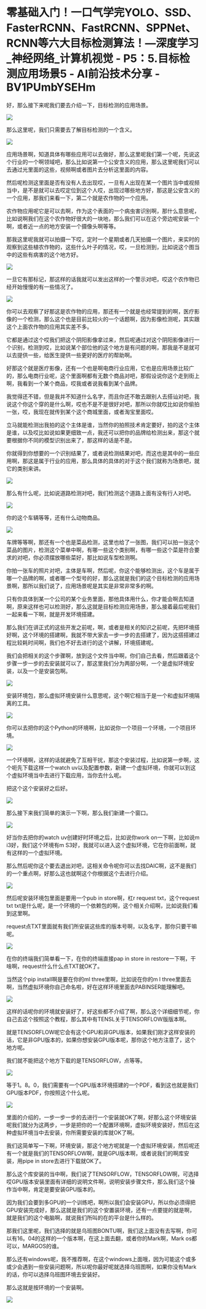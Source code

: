 # 零基础入门！一口气学完YOLO、SSD、FasterRCNN、FastRCNN、SPPNet、RCNN等六大目标检测算法！—深度学习_神经网络_计算机视觉 - P5：5.目标检测应用场景5 - AI前沿技术分享 - BV1PUmbYSEHm

好，那么接下来呢我们要去介绍一下，目标检测的应用场景。

![](img/c9f45bb920c0bfb88bac91e904536179_1.png)

那么这里呢，我们只需要去了解目标检测的一个含义。

![](img/c9f45bb920c0bfb88bac91e904536179_3.png)

应用场景啊，知道具体有哪些应用可以去做好，那么这里呢我们第一个呢，先说这个行业的一个啊领域吧，那么比如说第一个公安含义的应用，那么这里呢我们可以去通过光里面的这些，视频啊或者图片去分析这里面的内容。

然后呢检测这里面是否有没有人去出现哎，一旦有人出现在某一个图片当中或视频当中，是不是就可以去哎定位到这个人哎，出现过哪些地方好，那这是公安含义的一个应用，那我们来看一下，第二个就是农作物的一个应用。

农作物应用呢它是可以去啊，作为这个表面的一个病虫害识别啊，那什么意思呢，比如说啊我们在这个农作物好很大的一块地，那么我们可以在这个旁边呢安装一个啊，或者近一点的地方安装一个摄像头啊等等。

那我这里呢我就可以拍摄一下哎，定时一个星期或者几天拍摄一个图片，来实时的观察到这些植农作物的，这些什么叶子的情况，哎，一旦检测到，比如说这个图当中的这些有病害的这个地方好。



![](img/c9f45bb920c0bfb88bac91e904536179_5.png)

一旦它有那标记，那这样的话我就可以发出这样的一个警示对吧，哎这个农作物已经开始慢慢的有一些情况了。

![](img/c9f45bb920c0bfb88bac91e904536179_7.png)

你可以去观察了好那这是农作物的应用，那还有一个就是也经常提到的啊，医疗影像的一个检测，那么这个也是目前比较火的一个话题啊，因为影像检测呢，其实跟这个上面农作物的应用其实差不多。

它都是通过这个哎我们把这个阴阳影像拿过来，然后呢通过对这个阴阳影像进行一个识别，检测到哎，比如说某个部位他的这个地方是有问题的啊，那我是不是就可以去提供一些，给医生提供一些更好的医疗的帮助啊。

好那这个就是医疗影像，还有一个也是啊电商行业应用，它也是应用场景比较广的，那么电商行业呢，这个里面啊都有无数个商品对吧，那假设说你这个走到街上啊，我看到一个某个商品，哎我或者说我看到某个品牌。

我觉得还不错，但是我并不知道什么名字，而且你还不敢去跟别人去搭讪对吧，我说这个你这个穿的是什么啊，哎也不是不是很好对吧，那所以你就哎比如说你偷拍一张，哎，我现在就传到某个这个商城里面，或者淘宝里面哎。

立马就能检测出我拍的这个主体是谁，当然你的拍照技术肯定要好，拍的这个主体是谁，以及哎比如说如果更细致一点，我还可以把你的品牌给检测出来，那这个就要根据你不同的模型识别出来了，那这样的话是不是。

你就得到你想要的一个识别结果了，或者说检测结果对吧，而这也是其中的一些应用啊，那这是属于行业的应用，那么具体的具体的对于这个我们就称为场景吧，就它的类别来讲。



![](img/c9f45bb920c0bfb88bac91e904536179_9.png)

那么有什么呢，比如说道路检测对吧，我们检测这个道路上面有没有行人对吧。

![](img/c9f45bb920c0bfb88bac91e904536179_11.png)

你的这个车辆等等，还有什么动物商品。

![](img/c9f45bb920c0bfb88bac91e904536179_13.png)

车牌等等啊，那还有一个也是菜品检测，这里也给了一张图，我们可以拍一张这个菜品的图片，检测这个菜单中啊，有哪一些这个类别啊，有哪一些这个菜是符合要求的对吧，你必须摆放哪些菜好，那比如说车型检测啊。

你拍一张车的照片对吧，主体是车啊，然后呢，你这个能够检测出，这个车是属于哪一个品牌的啊，或者哪一个型号的好，那么这就是我们的这个目标检测的应用场景啊，那所以我们说了，应用场景呢是其实是非常非常多的啊。

只有你具体到某一个公司的某个业务里面，那他具体用什么，你才能会啊去知道啊，原来这样也可以检测好，那么这就是目标检测应用场景，那么接着最后呢我们一起来看一下啊，就是开发环境搭建。

那么我们在讲正式的这些开发之前呢，啊，或者是相关的知识之前呢，先把环境搭好啊，这个环境的搭建啊，我就不带大家去一步一步的去搭建了，因为这搭搭建过程比较耗时间啊，我们也不好去进行的这个讲解，环境搭建呢。

我们会把相关的这个步骤啊，放到这个文件当中啊，你们自己去看，然后跟着这个步骤一步一步的去安装就可以了，那这里我们分为两部分啊，一个是虚拟环境安装，以及一个是安装包啊。



![](img/c9f45bb920c0bfb88bac91e904536179_15.png)

安装环境包，那么虚拟环境安装什么意思呢，这个啊它相当于是一个和虚拟环境隔离的工具。

![](img/c9f45bb920c0bfb88bac91e904536179_17.png)

你可以去把你的这个Python的环境啊，比如说你一个项目一个环境，一个项目环境。

![](img/c9f45bb920c0bfb88bac91e904536179_19.png)

一个环境啊，这样的话就避免了互相干扰，那这个安装过程，比如说第一步啊，这个呃先下载这样一个watch uv以及配置参数，新建一个虚拟环境，你就可以到这个虚拟环境当中去进行下载应用，当你去什么呢。

把这个这个安装好之后好。

![](img/c9f45bb920c0bfb88bac91e904536179_21.png)

那么接下来我们简单的演示一下啊，那么我们新建一个窗口。

![](img/c9f45bb920c0bfb88bac91e904536179_23.png)

好当你去把你的watch uv创建好时环境之后，比如说你work on一下啊，比如说m i3好，我们这个环境有m S3好，我就可以进入这个虚拟环境，它在你前面啊，就有这样的一个虚拟环境。

那么然后呢你这个要去退出对吧，这相关命令呢你可以去找DAIC啊，这不是我们的一个重点啊，好那么这也就啊这个你根据这个去进行介绍。



![](img/c9f45bb920c0bfb88bac91e904536179_25.png)

然后呢安装环境包里面是要用一个pub in store啊，杠r request txt，这个request txt txt是什么呢，是一个环境的一个依赖包的啊，这个相关介绍啊，比如说我们看到这里啊。

request点TXT里面就有我们所安装这些库的版本号啊，以及名字，那你只要干嘛呢。

![](img/c9f45bb920c0bfb88bac91e904536179_27.png)

在你的终端我们简单看一下，在你的终端直接pap in store in restore一下啊，干啥啊，request什么什么点TXT就OK了。

当然这个pip install啊是要在你的ml three里啊，比如说在你的m l three里面去啊，当然虚拟环境你自己命名啦，好在这样环境里面去PABINSER能理解吧。



![](img/c9f45bb920c0bfb88bac91e904536179_29.png)

这样的话呢你的环境就安装好了，好这些都不介绍了啊，那么这个详细细节呢，你自己去这个按照这个教程，那么其中有TENSL关于TENSORFLOW版版本啊。

就是TENSORFLOW呢它会有这个GPU和非GPU版本，如果我们刚才这样安装的话，它是非GPU版本的，如果你想安装GPU版本呢，那你这个地方注意了，这个地方呢。

我们就不能把这个地方下载的是TENSORFLOW，点等等。

![](img/c9f45bb920c0bfb88bac91e904536179_31.png)

等于1。8。0，我们需要有一个GPU版本环境搭建的一个PDF，看到这也就是我们GPU版本PDF，你按照这个什么呢。



![](img/c9f45bb920c0bfb88bac91e904536179_33.png)

里面的介绍的，一步一步一步的去进行一个安装就OK了啊，好那么这个环境安装呢我们就分为这两步，一步是把你的一个配置环境啊，虚拟环境安装好，然后在这种虚拟环境当中去安装，你所需要安装的库就OK了啊。

我们这简单写一下啊，环境安装，那这个地方呢就是一个虚拟环境安装，然后呢还有一个就是我们的TENSORFLOW啊，就是GPU版本啊，或者说我们的啊库安装，用pipe in store去进行下载就OK了。

那么这个库安装的当中啊，我们说了TENSORFLOW，TENSORFLOW啊，可选择哎GPU版本安装里面有详细的说明文件啊，说明安装步骤文件，那么我们这个操作当中啊，肯定是要安装GPU版本的。

因为我们会要到多GPU的一个训练吧，啊所以我们会安装GPU，所以你必须得把GPU安装完成好，那么这就是我们的这个安置装环境，还有一点要提的就是啊，就是我们的这个电脑啊，就说我们所叫的在的平台是什么样的。

那我们这里呢，我们选择的就是乌班图BONTU啊，我们这上面没有去写啊，你可以有16。04的这样的一个版本啊，在这上面去翻，或者你的Mark啊，Mark os都可以，MARGOS的谁。

那么还有windows呢，我不推荐啊，在这个windows上面哦，因为可能这个或多或少会遇到一些安装问题啊，所以呢你最好呢就选择乌班图啊，如果你没有Mark的话，你可以选择乌班图环境去安装好。

那么这就是按环境的一个安装啊。

![](img/c9f45bb920c0bfb88bac91e904536179_35.png)